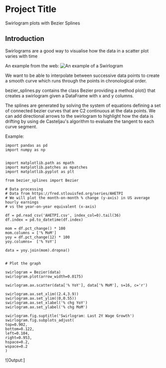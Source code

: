 # Project Title

Swirlogram plots with Bezier Splines

## Introduction

Swirlograms are a good way to visualise how the data in a scatter plot varies with time 

An example from the web:
![An example of a Swirlogram](http://static2.businessinsider.com/image/52fbfa8c69bedd3118905b64-1200-900/markets_cotd-new-3.png?maxX=800)

We want to be able to interpolate between successive data points to create a smooth curve which runs through the points in chronological order.

bezier_splines.py contains the class Bezier providing a method plot() that creates a swirlogram given a DataFrame with x and y columns.

The splines are generated by solving the system of equations defining a set of connected bezier curves that are C2 continuous at the data points.
We can add directional arrows to the swirlogram to highlight how the data is drifting by using de Casteljau's algorithm to evaluate the tangent to each curve segment.

Example:
```
import pandas as pd
import numpy as np


import matplotlib.path as mpath
import matplotlib.patches as mpatches
import matplotlib.pyplot as plt

from bezier_splines import Bezier

# Data processing
# Data from https://fred.stlouisfed.org/series/AHETPI
# We will plot the month-on-month % change (y-axis) in US average hourly earnings
# vs the year-on-year equivalent (x-axis)

df = pd.read_csv('AHETPI.csv', index_col=0).tail(36)
df.index = pd.to_datetime(df.index)

mom = df.pct_change() * 100
mom.columns = ['% MoM']
yoy = df.pct_change(12) * 100
yoy.columns=  ['% YoY']

data = yoy.join(mom).dropna()


# Plot the graph

swirlogram = Bezier(data)
swirlogram.plot(arrow_width=0.0175)

swirlogram.ax.scatter(data['% YoY'], data['% MoM'], s=16, c='r')

swirlogram.ax.set_xlim((2.4,3.9))
swirlogram.ax.set_ylim((0,0.55))
swirlogram.ax.set_xlabel('% chg YoY')
swirlogram.ax.set_ylabel('% chg MoM')

swirlogram.fig.suptitle('Swirlogram: Last 2Y Wage Growth')
swirlogram.fig.subplots_adjust(
top=0.902,
bottom=0.122,
left=0.104,
right=0.953,
hspace=0.2,
wspace=0.2
)
```

![Output:]
